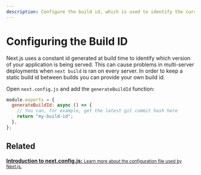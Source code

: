 ```yaml
---
description: Configure the build id, which is used to identify the current build in which your application is being served.
---
```


# Configuring the Build ID

Next.js uses a constant id generated at build time to identify which version of your application is being served. This can cause problems in multi-server deployments when `next build` is ran on every server. In order to keep a static build id between builds you can provide your own build id.

Open `next.config.js` and add the `generateBuildId` function:

```js
module.exports = {
  generateBuildId: async () => {
    // You can, for example, get the latest git commit hash here
    return "my-build-id";
  },
};
```

## Related

<div class="card">
  <a href="/docs/api-reference/next.config.js/introduction.md">
    <b>Introduction to next.config.js:</b>
    <small>Learn more about the configuration file used by Next.js.</small>
  </a>
</div>
